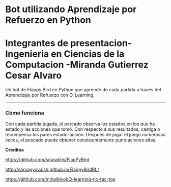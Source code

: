  Bot utilizando Aprendizaje por Refuerzo en Python
===================
Integrantes de presentacion-Ingenieria en Ciencias de la Computacion
-**Miranda Gutierrez Cesar Alvaro**
===================

Un bot de Flappy Bird en Python que aprende de cada partida a través del Aprendizaje por Refuerzo con Q-Learning.

----------
### Cómo funciona

Con cada partida jugada, el percado observa los estados en los que ha estado y las acciones que tomó. Con respecto a sus resultados, castiga o recompensa los pares estado-acción. Después de jugar el juego numerosas veces, el pescado puede obtener consistentemente puntuaciones altas.

**Creditos**

https://github.com/sourabhv/FlapPyBird

http://sarvagyavaish.github.io/FlappyBirdRL/

https://github.com/mihaibivol/Q-learning-tic-tac-toe
